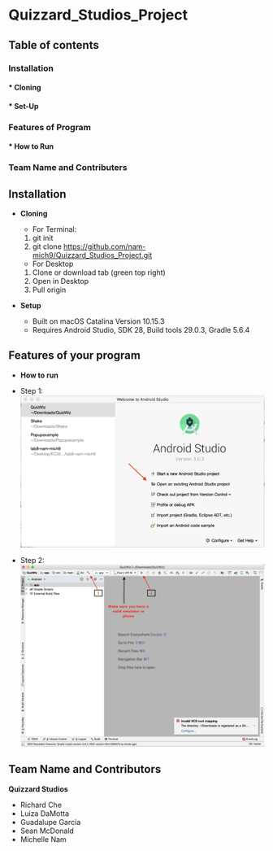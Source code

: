 # Quizzard_Studios_Project

## Table of contents
 ### Installation
  #### * Cloning
  #### * Set-Up
 ### Features of Program
  #### * How to Run
 ### Team Name and Contributers


## Installation
* **Cloning**
  * For Terminal:
  1. git init
  2. git clone https://github.com/nam-mich9/Quizzard_Studios_Project.git
  
  
  * For Desktop
  1. Clone or download tab (green top right)
  2. Open in Desktop
  3. Pull origin

* **Setup**
  * Built on macOS Catalina Version 10.15.3
  * Requires Android Studio, SDK 28, Build tools 29.0.3, Gradle 5.6.4

## Features of your program
* **How to run**
 * Step 1:
![Image of Step 1](https://github.com/nam-mich9/Quizzard_Studios_Project/blob/master/Step%201.png)

 * Step 2:
![Image of Step 2](https://github.com/nam-mich9/Quizzard_Studios_Project/blob/master/Step%202.png)


## Team Name and Contributors
**Quizzard Studios**
 * Richard Che
 * Luiza DaMotta
 * Guadalupe Garcia
 * Sean McDonald
 * Michelle Nam
  


